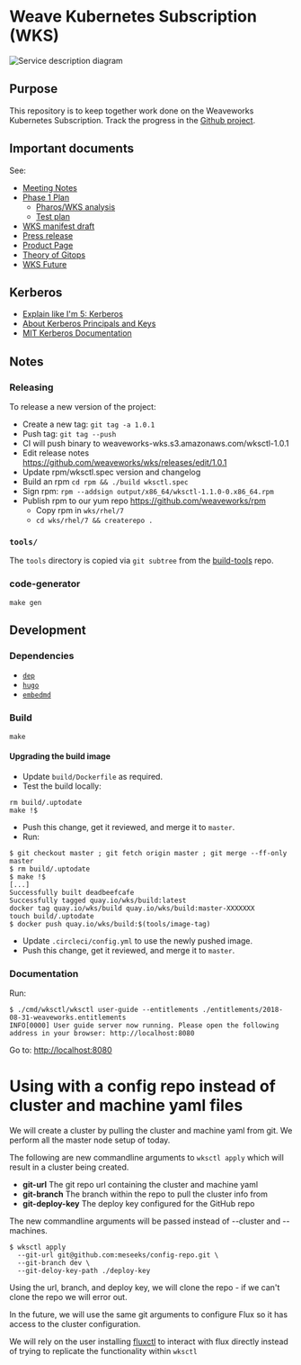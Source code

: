 # Weave Kubernetes Subscription (WKS)

![Service description diagram](https://www.weave.works/assets/images/blt1670b4d9d8010619/KB_support_diagram.jpg)

## Purpose

This repository is to keep together work done on the Weaveworks Kubernetes Subscription. Track the progress in the [Github project](https://github.com/weaveworks/wks/projects/1).

## Important documents

See:

- [Meeting Notes](https://drive.google.com/open?id=1wfN4V6T9t1-eapXGabFZqkBCxyKW3uVZzz-cBCosgxs)
- [Phase 1 Plan](https://docs.google.com/document/d/1q3y0jDrzNKpTxPUi5JYf8vaPDTLV9_Ur65lxZFElDSo/edit)
  - [Pharos/WKS analysis](https://docs.google.com/document/d/1FRJd5Uj0CuHPwHbqXooIpUF1UKTy9tjsBaNqAA5BtrQ/edit)
  - [Test plan](https://docs.google.com/spreadsheets/d/1EdSdbdbFrYrjLwr33qAMF31n_g2hrSgogljen8RBHj4/edit)
- [WKS manifest draft](https://docs.google.com/document/d/1WtIE11RC-6f4mhp2Krsf1AsNCNEHcSuEQNp12nV0mDU/edit#)
- [Press release](https://www.weave.works/press/releases/weaveworks-launches-enterprise-gitops-services/)
- [Product Page](https://www.weave.works/product/enterprise-kubernetes-support/)
- [Theory of Gitops](https://docs.google.com/document/d/1Y8kr3gROHUnFuGR3h4adjwWH6E3ttGHIYwVuWWVv2VE/edit)
- [WKS Future](https://docs.google.com/document/d/1HK6r5CA0ZlUQT3PmFWVQ_93TlPz31nHdx13-pve1S4U/edit#)

## Kerberos

- [Explain like I'm 5: Kerberos](http://www.roguelynn.com/words/explain-like-im-5-kerberos/)
- [About Kerberos Principals and Keys](https://ssimo.org/blog/id_016.html)
- [MIT Kerberos Documentation](http://web.mit.edu/kerberos/krb5-1.12/doc/index.html)

## Notes

### Releasing

To release a new version of the project:

- Create a new tag: `git tag -a 1.0.1`
- Push tag: `git tag --push`
- CI will push binary to weaveworks-wks.s3.amazonaws.com/wksctl-1.0.1
- Edit release notes https://github.com/weaveworks/wks/releases/edit/1.0.1
- Update rpm/wksctl.spec version and changelog
- Build an rpm `cd rpm && ./build wksctl.spec`
- Sign rpm: `rpm --addsign output/x86_64/wksctl-1.1.0-0.x86_64.rpm`
- Publish rpm to our yum repo https://github.com/weaveworks/rpm
  - Copy rpm in `wks/rhel/7`
  - `cd wks/rhel/7 && createrepo .`

### `tools/`

The `tools` directory is copied via `git subtree` from the
[build-tools](https://github.com/weaveworks/build-tools) repo.

### code-generator

```console
make gen
```

## Development

### Dependencies

- [`dep`](https://golang.github.io/dep/docs/installation.html)
- [`hugo`](https://gohugo.io/getting-started/quick-start/)
- [`embedmd`](https://github.com/campoy/embedmd)

### Build

```console
make
```

#### Upgrading the build image

- Update `build/Dockerfile` as required.
- Test the build locally:

```console
rm build/.uptodate
make !$
```

- Push this change, get it reviewed, and merge it to `master`.
- Run:

```console
$ git checkout master ; git fetch origin master ; git merge --ff-only master
$ rm build/.uptodate
$ make !$
[...]
Successfully built deadbeefcafe
Successfully tagged quay.io/wks/build:latest
docker tag quay.io/wks/build quay.io/wks/build:master-XXXXXXX
touch build/.uptodate
$ docker push quay.io/wks/build:$(tools/image-tag)
```

- Update `.circleci/config.yml` to use the newly pushed image.
- Push this change, get it reviewed, and merge it to `master`.

### Documentation

Run:

```console
$ ./cmd/wksctl/wksctl user-guide --entitlements ./entitlements/2018-08-31-weaveworks.entitlements
INFO[0000] User guide server now running. Please open the following address in your browser: http://localhost:8080
```

Go to: [http://localhost:8080](http://localhost:8080)

# Using with a config repo instead of cluster and machine yaml files
We will create a cluster by pulling the cluster and machine yaml from git.  We perform all the master node setup of today.  

The following are new commandline arguments to `wksctl apply` which will result in a cluster being created.

- **git-url** The git repo url containing the cluster and machine yaml
- **git-branch**  The branch within the repo to pull the cluster info from
- **git-deploy-key** The deploy key configured for the GitHub repo

The new commandline arguments will be passed instead of --cluster and --machines.  

```console
$ wksctl apply
  --git-url git@github.com:meseeks/config-repo.git \
  --git-branch dev \
  --git-deloy-key-path ./deploy-key 
```
Using the url, branch, and deploy key, we will clone the repo - if we can't clone the repo we will error out.

In the future, we will use the same git arguments to configure Flux so it has access to the cluster configuration.

We will rely on the user installing [fluxctl](https://github.com/weaveworks/flux/blob/master/site/fluxctl.md) to interact with flux directly instead of trying to replicate the functionality within `wksctl`

